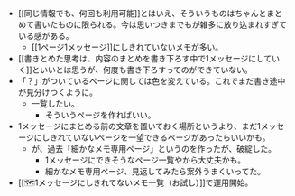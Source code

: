 - [[同じ情報でも、何回も利用可能]]とはいえ、そういうものはちゃんとまとめて書いたものに限られる。今は思いつきまでもが雑多に放り込まれすぎている感がある。
	- [[1ページ1メッセージ]]にしきれていないメモが多い。
- [[書きとめた思考は、内容のまとめを書き下ろす中で1メッセージにしていく]]といいとは思うが、何度も書き下ろすってのができていない。
- 「？」がついているページに関しては色を変えている。これでまだ書き途中が見分けつくように。
	- 一覧したい。
		- そういうページを作ればいい。
- 1メッセージにまとめる前の文章を置いておく場所というより、まだ1メッセージにしきれていないページを一望できるページがあったらいいかも。
	- が、過去「細かなメモ専用ページ」というのを作ったが、破綻した。
		- 1メッセージにできそうなページ一覧やから大丈夫かも。
		- 細かなメモ専用ページ、見返してみたら案外うまくいってた。
- [[🗺️1メッセージにしきれてないメモ一覧（お試し）]]で運用開始。

